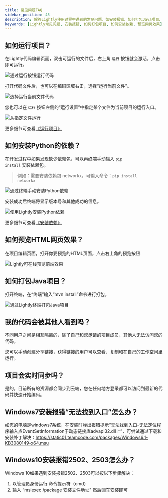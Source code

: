 ```yaml
---
title: 常见问题FAQ
sidebar_position: 45
description: 解答Lightly使用过程中遇到的常见问题，如安装报错、如何打包Java项目、安装Python依赖、预览HTML网页效果等
keywords: [Lightly常见问题, 安装报错, 如何打包项目, 如何安装依赖, 预览网页效果]
---
```


<head>
  <title>常见问题FAQ - Lightly官方文档</title>
</head>



## 如何运行项目？

在Lightly代码编辑页面，双击可运行的文件后，右上角 <code>运行</code> 按钮就会激活，点击即可运行。

![通过运行按钮运行代码](https://static01.teamcode.com/docs/202204292315091.gif)

打开代码文件后，也可以在编码区域右击，选择“运行当前文件”。

![选择运行当前文件代码](https://static01.teamcode.com/docs/202204292317838.gif)

您也可以在 <code>运行</code> 按钮左侧的“运行设置”中指定某个文件为当前项目的运行入口。

![从指定文件运行](https://static01.teamcode.com/docs/202204292328480.png)

更多细节可查看<a href="./running-and-debugging/running">《运行项目》</a>



## 如何安装Python的依赖？

在开发过程中如果发现缺少依赖包，可以再终端手动输入 <code>pip install</code> 安装依赖包。

> 例如：需要安装依赖包 networkx，可输入命令：<code>pip install networkx</code>


![通过终端手动安装Python依赖](https://static01.teamcode.com/docs/202204121304780.png)


安装成功后终端将显示版本号和其他成功的信息。

![使用Lightly安装Python依赖](https://static01.teamcode.com/docs/202204121228883.png)


更多细节可查看<a href="./source-code-editing/manage-dependencies">《安装依赖》</a>




## 如何预览HTML网页效果？
在项目编辑页面，打开你要预览的HTML页面，点击右上角的预览按钮

![Lightly可在线预览前端效果](https://static01.teamcode.com/docs/202204292326572.gif)


## 如何打包Java项目？

打开终端，在“终端”输入“mvn install”命令进行打包。

![通过Lightly终端打包Java项目](https://static01.teamcode.com/docs/202204111408397.png)

## 我的代码会被其他人看到吗？

不同用户之间是相互隔离的，除了自己和您邀请的项目成员，其他人无法访问您的代码。

您可以手动创建分享链接，获得链接的用户可以查看、复制和在自己的工作空间里运行。


## 项目会实时同步吗？

是的，目前所有的资源都会同步到云端，您在任何地方登录都可以访问到最新的代码并快速开始编码。


## Windows7安装报错“无法找到入口”怎么办？

如您的电脑是windows7系统，在安装时弹出报错提示“无法找到入口-无法定位程序输入点EventSetInformation于动态链接库advapi32.dll上”，可尝试通过下载和安装补丁解决：https://static01.teamcode.com/packages/Windows6.1-KB3080149-x64.msu

## Windows10安装报错2502、2503怎么办？

Windows 10如果遇到安装报错2502、2503可以按以下步骤解决：
1. 以管理员身份运行 命令提示符（cmd）
2. 输入 “msiexec /package 安装文件地址" 然后回车安装即可